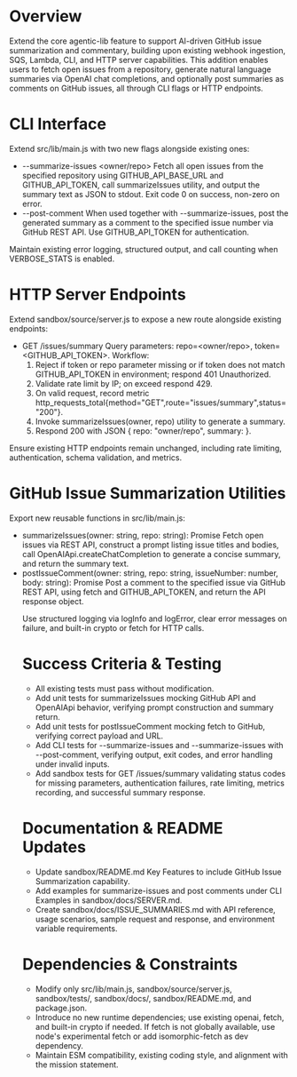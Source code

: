 # Overview

Extend the core agentic-lib feature to support AI-driven GitHub issue summarization and commentary, building upon existing webhook ingestion, SQS, Lambda, CLI, and HTTP server capabilities. This addition enables users to fetch open issues from a repository, generate natural language summaries via OpenAI chat completions, and optionally post summaries as comments on GitHub issues, all through CLI flags or HTTP endpoints.

# CLI Interface

Extend src/lib/main.js with two new flags alongside existing ones:

- --summarize-issues <owner/repo>  Fetch all open issues from the specified repository using GITHUB_API_BASE_URL and GITHUB_API_TOKEN, call summarizeIssues utility, and output the summary text as JSON to stdout. Exit code 0 on success, non-zero on error.
- --post-comment <issueNumber>  When used together with --summarize-issues, post the generated summary as a comment to the specified issue number via GitHub REST API. Use GITHUB_API_TOKEN for authentication.

Maintain existing error logging, structured output, and call counting when VERBOSE_STATS is enabled.

# HTTP Server Endpoints

Extend sandbox/source/server.js to expose a new route alongside existing endpoints:

- GET /issues/summary  Query parameters: repo=<owner/repo>, token=<GITHUB_API_TOKEN>. Workflow:
  1. Reject if token or repo parameter missing or if token does not match GITHUB_API_TOKEN in environment; respond 401 Unauthorized.
  2. Validate rate limit by IP; on exceed respond 429.
  3. On valid request, record metric http_requests_total{method="GET",route="issues/summary",status="200"}.
  4. Invoke summarizeIssues(owner, repo) utility to generate a summary.
  5. Respond 200 with JSON { repo: "owner/repo", summary: <string> }.

Ensure existing HTTP endpoints remain unchanged, including rate limiting, authentication, schema validation, and metrics.

# GitHub Issue Summarization Utilities

Export new reusable functions in src/lib/main.js:

- summarizeIssues(owner: string, repo: string): Promise<string>  Fetch open issues via REST API, construct a prompt listing issue titles and bodies, call OpenAIApi.createChatCompletion to generate a concise summary, and return the summary text.
- postIssueComment(owner: string, repo: string, issueNumber: number, body: string): Promise<object>  Post a comment to the specified issue via GitHub REST API, using fetch and GITHUB_API_TOKEN, and return the API response object.

Use structured logging via logInfo and logError, clear error messages on failure, and built-in crypto or fetch for HTTP calls.

# Success Criteria & Testing

- All existing tests must pass without modification.
- Add unit tests for summarizeIssues mocking GitHub API and OpenAIApi behavior, verifying prompt construction and summary return.
- Add unit tests for postIssueComment mocking fetch to GitHub, verifying correct payload and URL.
- Add CLI tests for --summarize-issues and --summarize-issues with --post-comment, verifying output, exit codes, and error handling under invalid inputs.
- Add sandbox tests for GET /issues/summary validating status codes for missing parameters, authentication failures, rate limiting, metrics recording, and successful summary response.

# Documentation & README Updates

- Update sandbox/README.md Key Features to include GitHub Issue Summarization capability.
- Add examples for summarize-issues and post comments under CLI Examples in sandbox/docs/SERVER.md.
- Create sandbox/docs/ISSUE_SUMMARIES.md with API reference, usage scenarios, sample request and response, and environment variable requirements.

# Dependencies & Constraints

- Modify only src/lib/main.js, sandbox/source/server.js, sandbox/tests/, sandbox/docs/, sandbox/README.md, and package.json.
- Introduce no new runtime dependencies; use existing openai, fetch, and built-in crypto if needed. If fetch is not globally available, use node's experimental fetch or add isomorphic-fetch as dev dependency.
- Maintain ESM compatibility, existing coding style, and alignment with the mission statement.
